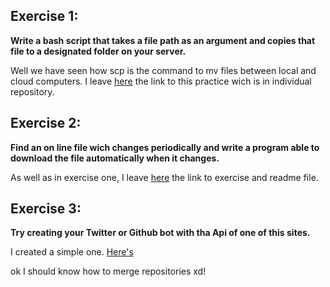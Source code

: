## Exercise 1:

**Write a bash script that takes a file path as an argument and copies that file to a designated folder on your server.**

Well we have seen how scp is the command to mv files between local and cloud computers. I leave [here](https://github.com/ehdinayan/Cloud-exercises/tree/master/Exercise_1)
the link to this practice wich is in individual repository.

## Exercise 2:

**Find an on line file wich changes periodically and write a program able to download the file automatically when it changes.**

As well as in exercise one, I leave [here](https://github.com/ehdinayan/Cloud-exercises/tree/master/Exercise_2) the link to exercise and readme file.

## Exercise 3:

**Try creating your Twitter or Github bot with tha Api of one of this sites.**

I created a simple one. [Here's](https://github.com/ehdinayan/Cloud-exercises/tree/master/Exercise_3)

ok I should know how to merge repositories xd!

